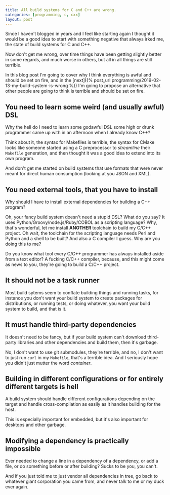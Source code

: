 ```yaml
---
title: All build systems for C and C++ are wrong.
categories: [programming, c, cxx]
layout: post
---
```


Since I haven't blogged in years and I feel like starting again I thought it
would be a good idea to start with something negative that always irked me, the
state of build systems for C and C++.

Now don't get me wrong, over time things have been getting slightly better in
some regards, and much worse in others, but all in all things are still
terrible.

In this blog post I'm going to cover why I think everything is awful and should
be set on fire, and in the [next]({% post_url
programming/2019-02-13-my-build-system-is-wrong %}) I'm going to propose an alternative
that other people are going to think is terrible and should be set on fire.

You need to learn some weird (and usually awful) DSL
----------------------------------------------------
Why the hell do I need to learn some godawful DSL some high or drunk programmer
came up with in an afternoon when I already know C++?

Think about it, the syntax for Makefiles is terrible, the syntax for CMake
looks like someone started using a C preprocessor to _streamline_ their
`Makefile` generation, and then thought it was a good idea to extend into its
own program.

And don't get me started on build systems that use formats that were never
meant for direct human consumption (looking at you JSON and XML).

You need external tools, that you have to install
-------------------------------------------------
Why should I have to install external dependencies for building a C++ program?

Oh, your fancy build system doesn't need a stupid DSL? What do you say? It uses
Python/Groovy/node.js/Ruby/COBOL as a scripting language? Why, that's
wonderful, let me install **ANOTHER** toolchain to build my C/C++ project. Oh
wait, the toolchain for the scripting language needs Perl and Python and a
shell to be built? And also a C compiler I guess. Why are you doing this to me?

Do you know what tool every C/C++ programmer has always installed aside from a
text editor? A fucking C/C++ compiler, because, and this might come as news to
you, they're going to build a C/C++ project.

It should not be a task runner
------------------------------
Most build sytems seem to conflate building things and running tasks, for
instance you don't want your build system to create packages for distributions,
or running tests, or doing whatever, you want your build system to build, and
that is it.

It must handle third-party dependencies
---------------------------------------
It doesn't need to be fancy, but if your build system can't download
third-party libraries and other dependencies and build them, then it's garbage.

No, I don't want to use git submodules, they're terrible, and no, I don't want
to just run `curl` in my `Makefile`, that's a terrible idea. And I seriously
hope you didn't just mutter the word _container_.

Building in different configurations or for entirely different targets is hell
------------------------------------------------------------------------------
A build system should handle different configurations depending on the target
and handle cross-compilation as easily as it handles building for the host.

This is especially important for embedded, but it's also important for desktops
and other garbage.

Modifying a dependency is practically impossible
----------------------------------------------
Ever needed to change a line in a dependency of a dependency, or add a file, or
do something before or after building?  Sucks to be you, you can't.

And if you just told me to just vendor all dependencies in tree, go back to
whatever giant corporation you came from, and never talk to me or my duck
ever again.

